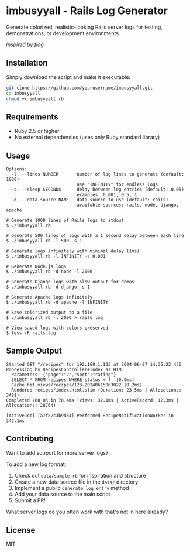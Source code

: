 # imbusyyall - Rails Log Generator

Generate colorized, realistic-looking Rails server logs for testing, demonstrations, or development environments.

*Inspired by [flog](https://github.com/mingrammer/flog/)*

## Installation

Simply download the script and make it executable:

```bash
git clone https://github.com/yourusername/imbusyyall.git
cd imbusyyall
chmod +x imbusyyall.rb
```

## Requirements

- Ruby 2.5 or higher
- No external dependencies (uses only Ruby standard library)

## Usage

```console
Options:
  -l, --lines NUMBER       number of log lines to generate (default: 1000)
                           use "INFINITY" for endless logs
  -s, --sleep SECONDS      delay between log entries (default: 0.05)
                           examples: 0.001, 0.5, 1
  -d, --data-source NAME   data source to use (default: rails)
                           available sources: rails, node, django, apache
```

```console
# Generate 1000 lines of Rails logs to stdout
$ ./imbusyyall.rb

# Generate 500 lines of logs with a 1 second delay between each line
$ ./imbusyyall.rb -l 500 -s 1

# Generate logs infinitely with minimal delay (1ms)
$ ./imbusyyall.rb -l INFINITY -s 0.001

# Generate Node.js logs
$ ./imbusyyall.rb -d node -l 2000

# Generate Django logs with slow output for demos
$ ./imbusyyall.rb -d django -s 1

# Generate Apache logs infinitely
$ ./imbusyyall.rb -d apache -l INFINITY

# Save colorized output to a file
$ ./imbusyyall.rb -l 2000 > rails.log

# View saved logs with colors preserved
$ less -R rails.log
```

## Sample Output

```
Started GET "/recipes" for 192.168.1.123 at 2024-06-27 14:35:22.456
Processing by RecipesController#index as HTML
  Parameters: {"page":"2","sort":"rating"}
  SELECT * FROM recipes WHERE status = ?  [0.9ms]
  Cache hit views/recipes/123-20240615063022 (0.2ms)
  Rendered recipes/index.html.slim (Duration: 23.5ms | Allocations: 3421)
Completed 200 OK in 78.4ms (Views: 32.1ms | ActiveRecord: 12.3ms | Allocations: 28764)

[ActiveJob] [a7f82c3b9d34] Performed RecipeNotificationWorker in 342.1ms
```

## Contributing

Want to add support for more server logs?

To add a new log format:
1. Check out `data/sample.rb` for inspiration and structure
2. Create a new data source file in the `data/` directory
3. Implement a public `generate_log_entry` method
4. Add your data source to the main script
5. Submit a PR!

What server logs do you often work with that's not in here already?

## License

MIT
